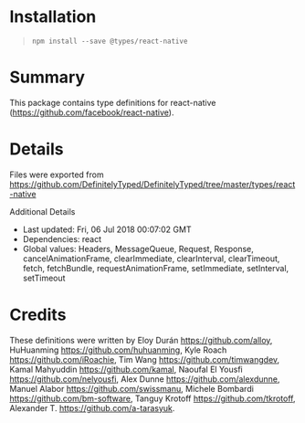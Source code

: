 # Installation
> `npm install --save @types/react-native`

# Summary
This package contains type definitions for react-native (https://github.com/facebook/react-native).

# Details
Files were exported from https://github.com/DefinitelyTyped/DefinitelyTyped/tree/master/types/react-native

Additional Details
 * Last updated: Fri, 06 Jul 2018 00:07:02 GMT
 * Dependencies: react
 * Global values: Headers, MessageQueue, Request, Response, cancelAnimationFrame, clearImmediate, clearInterval, clearTimeout, fetch, fetchBundle, requestAnimationFrame, setImmediate, setInterval, setTimeout

# Credits
These definitions were written by Eloy Durán <https://github.com/alloy>, HuHuanming <https://github.com/huhuanming>, Kyle Roach <https://github.com/iRoachie>, Tim Wang <https://github.com/timwangdev>, Kamal Mahyuddin <https://github.com/kamal>, Naoufal El Yousfi <https://github.com/nelyousfi>, Alex Dunne <https://github.com/alexdunne>, Manuel Alabor <https://github.com/swissmanu>, Michele Bombardi <https://github.com/bm-software>, Tanguy Krotoff <https://github.com/tkrotoff>, Alexander T. <https://github.com/a-tarasyuk>.
